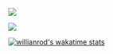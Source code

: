 

![](https://komarev.com/ghpvc/?username=tymsai&color=blueviolet&style=plastic&label=VIEWS)


<a href="https://github.com/tymsai/github-readme-stats">
  <!-- Change the `github-readme-stats.anuraghazra1.vercel.app` to `github-readme-stats.vercel.app`  -->
  <img align="center" src="https://github-readme-stats.vercel.app/api/top-langs/?username=tymsai&layout=compact&theme=material-palenight" />
</a>

[![willianrod's wakatime stats](https://github-readme-stats.vercel.app/api/wakatime?username=tymsai&layout=compact)](https://github.com/tymsai/github-readme-stats)
